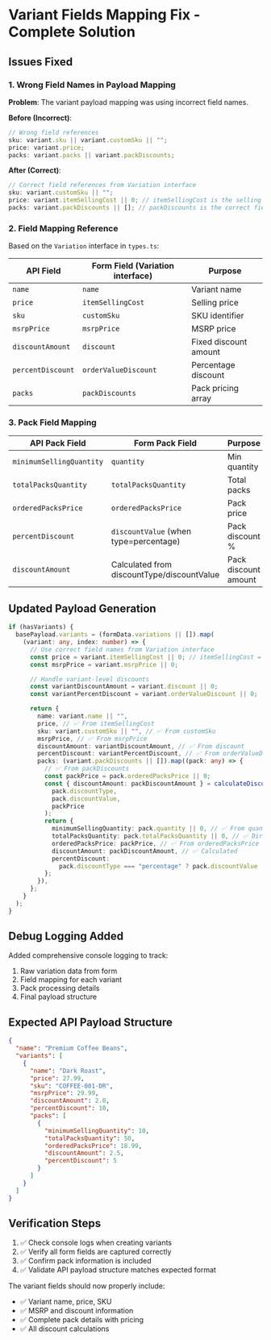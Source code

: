 # Variant Fields Mapping Fix - Complete Solution

## Issues Fixed

### 1. Wrong Field Names in Payload Mapping

**Problem**: The variant payload mapping was using incorrect field names.

**Before (Incorrect)**:

```javascript
// Wrong field references
sku: variant.sku || variant.customSku || "";
price: variant.price;
packs: variant.packs || variant.packDiscounts;
```

**After (Correct)**:

```javascript
// Correct field references from Variation interface
sku: variant.customSku || "";
price: variant.itemSellingCost || 0; // itemSellingCost is the selling price
packs: variant.packDiscounts || []; // packDiscounts is the correct field name
```

### 2. Field Mapping Reference

Based on the `Variation` interface in `types.ts`:

| API Field         | Form Field (Variation interface) | Purpose               |
| ----------------- | -------------------------------- | --------------------- |
| `name`            | `name`                           | Variant name          |
| `price`           | `itemSellingCost`                | Selling price         |
| `sku`             | `customSku`                      | SKU identifier        |
| `msrpPrice`       | `msrpPrice`                      | MSRP price            |
| `discountAmount`  | `discount`                       | Fixed discount amount |
| `percentDiscount` | `orderValueDiscount`             | Percentage discount   |
| `packs`           | `packDiscounts`                  | Pack pricing array    |

### 3. Pack Field Mapping

| API Pack Field           | Form Pack Field                            | Purpose              |
| ------------------------ | ------------------------------------------ | -------------------- |
| `minimumSellingQuantity` | `quantity`                                 | Min quantity         |
| `totalPacksQuantity`     | `totalPacksQuantity`                       | Total packs          |
| `orderedPacksPrice`      | `orderedPacksPrice`                        | Pack price           |
| `percentDiscount`        | `discountValue` (when type=percentage)     | Pack discount %      |
| `discountAmount`         | Calculated from discountType/discountValue | Pack discount amount |

## Updated Payload Generation

```typescript
if (hasVariants) {
  basePayload.variants = (formData.variations || []).map(
    (variant: any, index: number) => {
      // Use correct field names from Variation interface
      const price = variant.itemSellingCost || 0; // itemSellingCost = selling price
      const msrpPrice = variant.msrpPrice || 0;

      // Handle variant-level discounts
      const variantDiscountAmount = variant.discount || 0;
      const variantPercentDiscount = variant.orderValueDiscount || 0;

      return {
        name: variant.name || "",
        price, // ✅ From itemSellingCost
        sku: variant.customSku || "", // ✅ From customSku
        msrpPrice, // ✅ From msrpPrice
        discountAmount: variantDiscountAmount, // ✅ From discount
        percentDiscount: variantPercentDiscount, // ✅ From orderValueDiscount
        packs: (variant.packDiscounts || []).map((pack: any) => {
          // ✅ From packDiscounts
          const packPrice = pack.orderedPacksPrice || 0;
          const { discountAmount: packDiscountAmount } = calculateDiscounts(
            pack.discountType,
            pack.discountValue,
            packPrice
          );
          return {
            minimumSellingQuantity: pack.quantity || 0, // ✅ From quantity
            totalPacksQuantity: pack.totalPacksQuantity || 0, // ✅ Direct mapping
            orderedPacksPrice: packPrice, // ✅ From orderedPacksPrice
            discountAmount: packDiscountAmount, // ✅ Calculated
            percentDiscount:
              pack.discountType === "percentage" ? pack.discountValue || 0 : 0, // ✅ From discountValue
          };
        }),
      };
    }
  );
}
```

## Debug Logging Added

Added comprehensive console logging to track:

1. Raw variation data from form
2. Field mapping for each variant
3. Pack processing details
4. Final payload structure

## Expected API Payload Structure

```json
{
  "name": "Premium Coffee Beans",
  "variants": [
    {
      "name": "Dark Roast",
      "price": 27.99,
      "sku": "COFFEE-001-DR",
      "msrpPrice": 29.99,
      "discountAmount": 2.0,
      "percentDiscount": 10,
      "packs": [
        {
          "minimumSellingQuantity": 10,
          "totalPacksQuantity": 50,
          "orderedPacksPrice": 18.99,
          "discountAmount": 2.5,
          "percentDiscount": 5
        }
      ]
    }
  ]
}
```

## Verification Steps

1. ✅ Check console logs when creating variants
2. ✅ Verify all form fields are captured correctly
3. ✅ Confirm pack information is included
4. ✅ Validate API payload structure matches expected format

The variant fields should now properly include:

- ✅ Variant name, price, SKU
- ✅ MSRP and discount information
- ✅ Complete pack details with pricing
- ✅ All discount calculations

